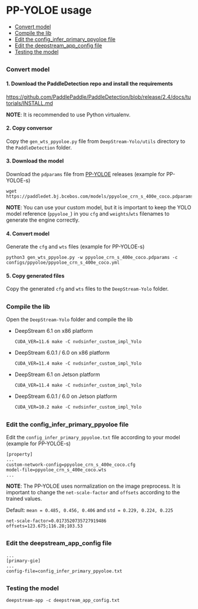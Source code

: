 # PP-YOLOE usage

* [Convert model](#convert-model)
* [Compile the lib](#compile-the-lib)
* [Edit the config_infer_primary_ppyoloe file](#edit-the-config_infer_primary_ppyoloe-file)
* [Edit the deepstream_app_config file](#edit-the-deepstream_app_config-file)
* [Testing the model](#testing-the-model)

##

### Convert model

#### 1. Download the PaddleDetection repo and install the requirements

https://github.com/PaddlePaddle/PaddleDetection/blob/release/2.4/docs/tutorials/INSTALL.md

**NOTE**: It is recommended to use Python virtualenv.

#### 2. Copy conversor

Copy the `gen_wts_ppyoloe.py` file from `DeepStream-Yolo/utils` directory to the `PaddleDetection` folder.

#### 3. Download the model

Download the `pdparams` file from [PP-YOLOE](https://github.com/PaddlePaddle/PaddleDetection/tree/release/2.4/configs/ppyoloe) releases (example for PP-YOLOE-s)

```
wget https://paddledet.bj.bcebos.com/models/ppyoloe_crn_s_400e_coco.pdparams
```

**NOTE**: You can use your custom model, but it is important to keep the YOLO model reference (`ppyoloe_`) in you `cfg` and `weights`/`wts` filenames to generate the engine correctly.

#### 4. Convert model

Generate the `cfg` and `wts` files (example for PP-YOLOE-s)

```
python3 gen_wts_ppyoloe.py -w ppyoloe_crn_s_400e_coco.pdparams -c configs/ppyoloe/ppyoloe_crn_s_400e_coco.yml
```

#### 5. Copy generated files

Copy the generated `cfg` and `wts` files to the `DeepStream-Yolo` folder.

##

### Compile the lib

Open the `DeepStream-Yolo` folder and compile the lib

* DeepStream 6.1 on x86 platform

  ```
  CUDA_VER=11.6 make -C nvdsinfer_custom_impl_Yolo
  ```

* DeepStream 6.0.1 / 6.0 on x86 platform

  ```
  CUDA_VER=11.4 make -C nvdsinfer_custom_impl_Yolo
  ```

* DeepStream 6.1 on Jetson platform

  ```
  CUDA_VER=11.4 make -C nvdsinfer_custom_impl_Yolo
  ```

* DeepStream 6.0.1 / 6.0 on Jetson platform

  ```
  CUDA_VER=10.2 make -C nvdsinfer_custom_impl_Yolo
  ```

##

### Edit the config_infer_primary_ppyoloe file

Edit the `config_infer_primary_ppyoloe.txt` file according to your model (example for PP-YOLOE-s)

```
[property]
...
custom-network-config=ppyoloe_crn_s_400e_coco.cfg
model-file=ppyoloe_crn_s_400e_coco.wts
...
```

**NOTE**: The PP-YOLOE uses normalization on the image preprocess. It is important to change the `net-scale-factor` and `offsets` according to the trained values.

Default: `mean = 0.485, 0.456, 0.406` and `std = 0.229, 0.224, 0.225`

```
net-scale-factor=0.0173520735727919486
offsets=123.675;116.28;103.53
```

##

### Edit the deepstream_app_config file

```
...
[primary-gie]
...
config-file=config_infer_primary_ppyoloe.txt
```

##

### Testing the model

```
deepstream-app -c deepstream_app_config.txt
```

